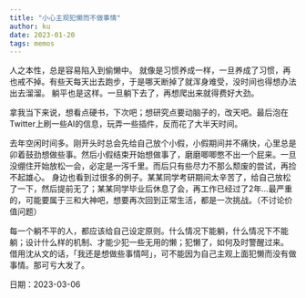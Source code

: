 ```yaml
---
title: "小心主观犯懒而不做事情"
author: ku
date: 2023-01-20
tags: memos
---
```

人之本性，总是容易陷入到偷懒中。
就像是习惯养成一样，一旦养成了习惯，再也戒不掉。有些天每天出去跑步，于是哪天断掉了就浑身难受，没时间也得想办法出去溜溜。
躺平也是这样。一旦躺下去了，再想爬出来就得费好大劲。

拿我当下来说，想看点硬书，下次吧；想研究点要动脑子的，改天吧。最后泡在Twitter上刷一些AI的信息，玩弄一些插件，反而花了大半天时间。

去年空闲时间多。刚开头时总会先给自己放个小假，小假期间并不痛快，心里总是卯着鼓劲想做些事。然后小假结束开始想做事了，磨磨唧唧憋不出一个屁来。一旦没绷住开始放松一会，必定是一泻千里。而后只有些尽力不那么颓废的尝试，再捡不起雄心。
身边也看到过很多的例子。某某同学考研期间太辛苦了，给自己放松了一下，然后提前无了；某某同学毕业后休息了会，再工作已经过了2年...最严重的，可能要属于三和大神吧，想要再次回到正常生活，都是一次挑战。（不讨论价值问题）

每一个躺不平的人，都应该给自己设定原则。什么情况下能躺，什么情况下不能躺；设计什么样的机制、才能少犯一些无用的懒；犯懒了，如何及时警醒过来。
借用沈从文的话，「我还是想做些事情呵」，可不能因为自己主观上面犯懒而没有做事情。那可亏大发了。

日期：2023-03-06